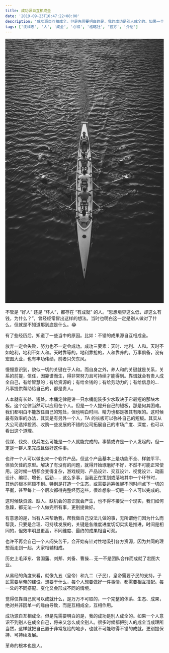 ```yaml
---
title: 成功源自互相成全
date: '2019-09-23T16:47:22+08:00'
description: '成功源自互相成全。但是先需要明白的是，我的成功是别人成全的。如果一个人意识不到别人在成全自己，将来又怎么成全别人。很多时候都把别人的成全当成理所当然，这样就把自己置于非常危险的地步，也就不可能取得不错的成就，更别提保持、可持续发展。'
tags: ['沈维忠', '人', '成全', '心得', '格略社', '官方', '介绍']
---
```


![](./matteo-vistocco-Dph00R2SwFo-unsplash.jpg)

不管是 “好人” 还是 “坏人”，都存在 “有成就” 的人。“思想境界这么低，却这么有钱，为什么？”，曾经经常冒出这样的想法。当时也明白这一定是别人做对了什么，但就是不知道那到底是什么。😂

有了些经历后，知道了一些当中的原因。比如：不错的成果源自互相成全。

放弃一定会失败，努力也不一定会成功。成功三要素：天时、地利、人和。天时不如地利，地利不如人和。天时靠等的，地利靠抢的，人和靠养的。万事俱备，没有宏图大业，也有丰功伟绩，前者只欠东风。

慢慢意识到，貌似一切的关键在于人和。而自身之外，养人和的关键就是关系，关系的前提，信任，因靠谱而生，得非常努力且可持续才能得到。靠谱就会有贵人成全自己，有给智慧的；有给资源的；有给金钱的；有给劳动力的；有给信息的... 凡事提供帮助给自己的，都是贵人。

人本就有长处、短处。木桶定律是讲一只水桶能装多少水取决于它最短的那块木板。这个定律当然可以应用在个人。但是一个人提升自己的短板，那是何其困难。我们都明白不能放任自己的短处，但也明白时间、精力也都是极其有限的。这时候最有效率的办法，其实是有另外一个人，TA 的长板可以弥补自己的短板。其实从大公司选择投资、收购一些发展的不错的公司拓展自己的市场广度、深度，也可以看出这个道理。

伐谋、伐交、伐兵怎么可能是一个人就能完成的。事情或许是一个人发起的，但一定是一群人来完成且做好这件事。

也许一个人可以做出来一个软件产品，但这个产品基本上是功能不全、样貌平平、体验欠佳的原型。解决了有没有的问题，就得开始琢磨好不好，不然不可能正常使用。这时候一切都会变得复杂，游戏规则、产品设计、交互设计、视觉设计、动画设计、编程、增长、后勤...... 这么多事，当我正在策划或落地其中一个环节时，其他的根本照顾不到。特别是打造一个生态，或需要运筹帷幄不同时间点下一切的平衡，甚至每上一个层次都得完整经历这些，很难想象一切是一个人可以完成的。

这时候缺资源、缺人、缺机会的意识就会产生，也不得不接受一个现实，我们如何急躁，都无法一个人做完所有事，更别提做好。

有意思的是，当有人来帮助我，帮我做自己没法儿做的事，无所谓他们因为什么而帮我，只要是合理、可持续发展的，关键是各维度进度切切实实是推进，时间是相同的，但效率明显更高，不同维度、最终的成果相当可观。

也许不再会自己一个人闷头苦干，会开始有针对性地吸引各方资源，因为共同的理想而走到一起，大家相辅相成。

历史上毛泽东、曾国藩、刘邦、刘备、曹操... 无一不是团队合作而成就了宏图大业。

从易经的角度来看，就像九五（皇帝）和九二（子民），皇帝需要子民的支持，子民需要皇帝的建设。想要干什么，每个人想要做好一件事情，都需要相互搭配。每一爻的不同搭配、变化又会形成不同的情境。

觉得仅靠自己就可以成就什么，是万万不可取的，一个完整的体系、生态、成果，绝对并非因单一的缘由导致，而是互相成全，互相作用。

成功源自互相成全。但是先需要明白的是，我的成功是别人成全的。如果一个人意识不到别人在成全自己，将来又怎么成全别人。很多时候都把别人的成全当成理所当然，这样就把自己置于非常危险的地步，也就不可能取得不错的成就，更别提保持、可持续发展。

革命的根本也是人。